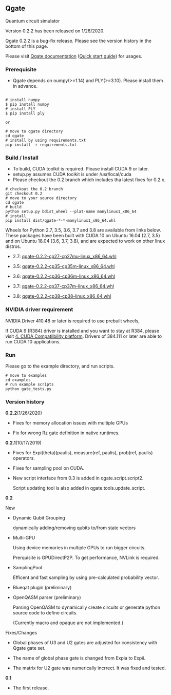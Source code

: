 ## Qgate

Quantum circuit simulator

Version 0.2.2 has been released on 1/26/2020.

Qgate 0.2.2 is a bug-fix release.  Please see the version history in the bottom of this page.

Please visit [Qgate documentation](<https://shinmorino.github.io/qgate/docs/0.2/>) ([Quick start guide](<https://shinmorino.github.io/qgate/docs/0.2/quick_start_guide.html>)) for usages.

### Prerequisite

- Qgate depends on numpy(>=1.14) and PLY(>=3.10).  Please install them in advance.

~~~

# install numpy
$ pip install numpy
# install PLY
$ pip install ply

or

# move to qgate directory
cd qgate
# install by using requirements.txt
pip install -r requirements.txt

~~~

### Build / Install

- To build, CUDA toolkit is required.  Please install CUDA 9 or later.
- setup.py assumes CUDA toolkit is under /usr/local/cuda
- Please checkout the 0.2 branch which includes tha latest fixes for 0.2.x.

~~~
# checkout the 0.2 branch
git checkout 0.2
# move to your source directory
cd qgate
# build
python setup.py bdist_wheel --plat-name manylinux1_x86_64
# install
pip install dist/qgate-*-*-manylinux1_x86_64.whl
~~~

Wheels for Python 2.7, 3.5, 3.6, 3.7 and 3.8 are available from links below.  These packages have been built with CUDA 10 on Ubuntu 16.04 (2.7, 3.5) and on Ubuntu 18.04 (3.6, 3.7, 3.8), and are expected to work on other linux distros.

- 2.7: [qgate-0.2.2-cp27-cp27mu-linux_x86_64.whl](<https://github.com/shinmorino/qgate/raw/gh-pages/packages/0.2/qgate-0.2.2-cp27-cp27mu-manylinux1_x86_64.whl>)

- 3.5: [qgate-0.2.2-cp35-cp35m-linux_x86_64.whl](<https://github.com/shinmorino/qgate/raw/gh-pages/packages/0.2/qgate-0.2.2-cp35-cp35m-manylinux1_x86_64.whl>)

- 3.6: [qgate-0.2.2-cp36-cp36m-linux_x86_64.whl](<https://github.com/shinmorino/qgate/raw/gh-pages/packages/0.2/qgate-0.2.2-cp36-cp36m-manylinux1_x86_64.whl>)

- 3.7: [qgate-0.2.2-cp37-cp37m-linux_x86_64.whl](<https://github.com/shinmorino/qgate/raw/gh-pages/packages/0.2/qgate-0.2.2-cp37-cp37m-manylinux1_x86_64.whl>)

- 3.8: [qgate-0.2.2-cp38-cp38-linux_x86_64.whl](<https://github.com/shinmorino/qgate/raw/gh-pages/packages/0.2/qgate-0.2.2-cp38-cp38-manylinux1_x86_64.whl>)


### NVIDIA driver requirement

NVIDIA Driver 410.48 or later is required to use prebuilt wheels, 

If CUDA 9 (R384) driver is installed and you want to stay at R384, please visit [4. CUDA Compatilbility platform](<https://docs.nvidia.com/deploy/cuda-compatibility/#cuda-compatibility-platform>).  Drivers of 384.111 or later are able to run CUDA 10 applications.

### Run

Please go to the example directory, and run scripts.
~~~
# move to examples
cd examples
# run example scripts
python gate_tests.py
~~~


### Version history

**0.2.2**(1/26/2020)

- Fixes for memory allocation issues with multiple GPUs

- Fix for wrong Rz gate definition in native runtimes.

**0.2.1**(10/17/2019)

- Fixes for Expi(theta)(paulis), measure(ref, paulis), prob(ref, paulis) operators.

- Fixes for sampling pool on CUDA.

- New script interface from 0.3 is added in qgate.script.script2.

  Script updating tool is also added in qgate.tools.update_script.


**0.2**

New

- Dynamic Qubit Grouping

  dynamically adding/removing qubits to/from state vectors

- Multi-GPU

  Using device memories in multiple GPUs to run bigger circuits.

  Prerquisite is GPUDirectP2P.  To get performance, NVLink is required.

- SamplingPool

  Efficent and fast sampling by using pre-calculated probability vector.

- Blueqat plugin (preliminary)

- OpenQASM parser (preliminary)

  Parsing OpenQASM to dynamically create circuits or generate python source code to define circuits.

  (Currently macro and opaque are not implemented.)

Fixes/Changes

- Global phases of U3 and U2 gates are adjusted for consistency with Qgate gate set.

- The name of global phase gate is changed from Expia to Expii.

- The matrix for U2 gate was numerically incrrect.  It was fixed and tested.

**0.1**

- The first release.
